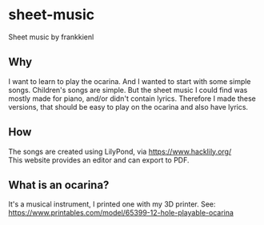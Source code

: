 # sheet-music
Sheet music by frankkienl

Why
---

I want to learn to play the ocarina. 
And I wanted to start with some simple songs. 
Children's songs are simple.
But the sheet music I could find was mostly made for piano, and/or didn't contain lyrics.
Therefore I made these versions, that should be easy to play on the ocarina and also have lyrics.

How
---

The songs are created using LilyPond, via https://www.hacklily.org/  
This website provides an editor and can export to PDF.


What is an ocarina?
-------------------

It's a musical instrument, I printed one with my 3D printer.
See: https://www.printables.com/model/65399-12-hole-playable-ocarina

